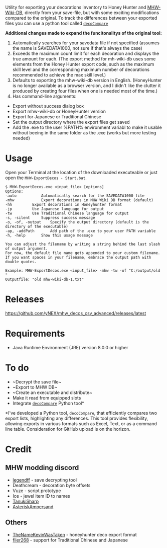 Utility for exporting your decorations inventory to Honey Hunter and [MHW-Wiki-DB](https://mhw.wiki-db.com/sim/?hl=en), directly from your save-file, but with some exciting modifications compared to the original. To track the differences between your exported files you can use a python tool called [`decoCompare`](https://github.com/yNEX/MHW_decoExportCompare)

**Additional changes made to expand the funcitonalitys of the original tool:**
1. Automatically searches for your savedata file if not specified (assumes the name is SAVEDATA1000, not sure if that's always the case)
2. Exceeds the maximum count limit for each decoration and displays the true amount for each. (The export method for mh-wiki-db uses some elements from the Honey Hunter export code, such as the maximum skill level and the corresponding maximum number of decorations recommended to achieve the max skill level.)
3. Defaults to exporting the mhw-wiki-db version in English. (HoneyHunter is no longer available as a browser version, and I didn't like the clutter it produced by creating four files when one is needed most of the time.)
4. Has command-line arguments:
- Export without success dialog box
- Export mhw-wiki-db or HoneyHunter version
- Export for Japanese or Traditional Chinese
- Set the output directory where the export files get saved
- Add the .exe to the user %PATH% environment variabl to make it usable without beeing in the same folder as the .exe (works but more testing needed)

# Usage 
Open your Terminal at the location of the downloaded executeable or just open the `MHW-ExportDecos - Start.bat`.
```
$ MHW-ExportDecos.exe <input_file> [options]
Options:
-auto			Automatically search for the SAVEDATA1000 file
-mhw			Export decorations in MHW Wiki DB format (default)
-hh			Export decorations in Honeyhunter format
-jp			Use Japanese language for output
-tw			Use Traditional Chinese language for output
-s, -silent		Suppress success message
-o, -of, -output	Specify the output directory (default is the directory of the executable)
-ap, -addPath		Add path of the .exe to your user PATH variable
-h, -help		Show this usage message

You can adjust the filename by writing a string behind the last slash of output argument.
For now, the default file name gets appended to your custom filename.
If you want spaces in your filename, embrace the output path with double quotes.

Example: MHW-ExportDecos.exe <input_file> -mhw -tw -of "C:/output/old "
Outputfile: "old mhw-wiki-db-1.txt"
```
# Releases
https://github.com/yNEX/mhw_decos_csv_advanced/releases/latest


# Requirements
* Java Runtime Environment (JRE) version 8.0.0 or higher


# To do
* ~Decrypt the save file~
* ~Export to MHW DB~
* ~Create an executable and distribute~
* Make it read from equipped slots
* Integrate [`decoCompare`](https://github.com/yNEX/MHW_decoExportCompare) Python tool*

*I've developed a Python tool, `decoCompare`, that efficiently compares two export lists, highlighting any differences. This tool provides flexibility, allowing exports in various formats such as Excel, Text, or as a command line table. Consideration for GitHub upload is on the horizon.


# Credit
## MHW modding discord
* [legendff](https://github.com/LEGENDFF/mhw-Savecrypt) - save decrypting tool
* Deathcream - decoration byte offsets
* Vuze - script prototype
* Ice - jewel item ID to names
* [TanukiSharp](https://github.com/TanukiSharp/MHWSaveUtils)
* [AsteriskAmpersand](https://github.com/AsteriskAmpersand/MHW-Save-Editor)
## Others
* [TheNameKevinWasTaken](https://github.com/TheNameKevinWasTaken/mhw-deco-exporter) - honeyhunter deco export format
* [flier268](https://github.com/flier268) - support for Traditional Chinese and Japanese
